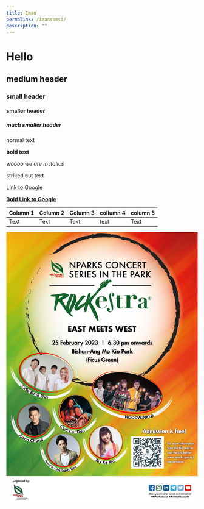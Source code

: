 ```yaml
---
title: Iman
permalink: /imansamsi/
description: ""
---
```

# Hello
## medium header
### small header
#### smaller header
##### much smaller header

normal text

**bold text**

*woooo we are in italics*

~~striked out text~~


[Link to Google](www.google.com)

[**Bold Link to Google**](www.google.com)





| Column 1 | Column 2 | Column 3 | collumn 4 | column 5
| -------- | -------- | -------- |-------- | -------- |
| Text     | Text     | Text     | text     | Text


![](/images/Rockestra_A1poster_25Feb2023.png)

